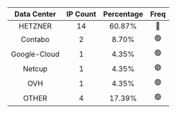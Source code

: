 | Data Center | IP Count | Percentage | Freq |
|:------------:|:--------:|:-----------:|:-----:|
| HETZNER | 14 | 60.87% | 🔴 |
| Contabo | 2 | 8.70% | 🟢 |
| Google-Cloud | 1 | 4.35% | 🟢 |
| Netcup | 1 | 4.35% | 🟢 |
| OVH | 1 | 4.35% | 🟢 |
| OTHER | 4 | 17.39% | 🟢 |